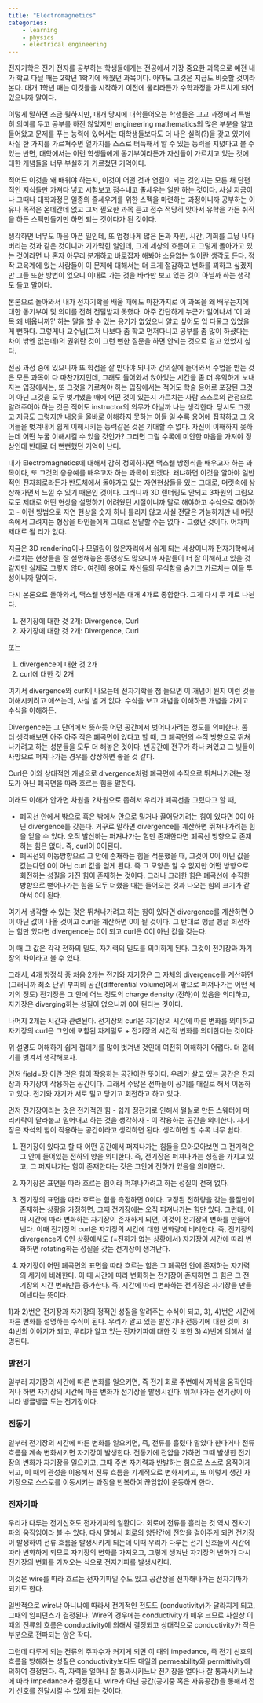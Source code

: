 ```yaml
---
title: "Electromagnetics"
categories:
    - learning
    - physics
    - electrical engineering
---
```


전자기학은 전기 전자를 공부하는 학생들에게는 전공에서 가장 중요한 과목으로 예전 내가 학교 다닐 때는 2학년 1학기에 배웠던 과목이다. 아마도 그것은 지금도 비슷할 것이라 본다. 대개 1학년 때는 이것들을 시작하기 이전에 물리라든가 수학과정을 가르치게 되어있으니까 말이다.

이렇게 말하면 조금 뭣하지만, 대개 당시에 대학들어오는 학생들은 고교 과정에서 특별히 의미를 두고 공부를 하진 않았지만 engineering mathematics의 많은 부분을 알고 들어왔고 문제를 푸는 능력에 있어서는 대학생들보다도 더 나은 실력(?)을 갖고 있기에 사실 한 가지를 가르쳐주면 열가지를 스스로 터득해서 알 수 있는 능력을 지녔다고 볼 수 있는 반면, 대학에서는 이런 학생들에게 동기부여라든가 자신들이 가르치고 있는 것에 대한 개념들을 너무 부실하게 가르쳤던 기억이다. 

적어도 이것을 왜 배워야 하는지, 이것이 어떤 것과 연결이 되는 것인지는 모른 채 단편적인 지식들만 가져다 넣고 시험보고 점수내고 줄세우는 일만 하는 것이다. 사실 지금이나 그때나 대학과정은 일종의 줄세우기를 위한 스펙을 마련하는 과정이니까 공부하는 이유나 목적은 온데간데 없고 그저 필요한 과목 듣고 점수 적당히 맞아서 유학을 가든 취직을 하든 스펙만들기만 하면 되는 것이다가 된 것이다.

생각하면 너무도 마음 아픈 일인데, 또 엄청나게 많은 돈과 자원, 시간, 기회를 그냥 내다버리는 것과 같은 것이니까 기가막힌 일인데, 그게 세상의 흐름이고 그렇게 돌아가고 있는 것이라면 나 혼자 아무리 분개하고 바로잡자 해봐야 소용없는 일이란 생각도 든다. 정작 교육계에 있는 사람들이 이 문제에 대해서는 더 크게 절감하고 변화를 꾀하고 싶겠지만 그들 또한 방법이 없으니 이대로 가는 것을 바라만 보고 있는 것이 아닐까 하는 생각도 들고 말이다.

본론으로 돌아와서 내가 전자기학을 배울 때에도 마찬가지로 이 과목을 왜 배우는지에 대한 동기부여 및 의미를 전혀 전달받지 못했다. 아주 간단하게 누군가 일어나서 '이 과목 왜 배웁니까?' 하는 말을 할 수 있는 용기가 없었으니 알고 싶어도 입 다물고 있었을게 뻔하다. 그렇게나 교수님(그저 나보다 좀 학교 먼저다니고 공부를 좀 많이 하셨다는 차이 밖엔 없는데)의 권위란 것이 그런 뻔한 질문을 하면 안되는 것으로 알고 있었지 싶다. 

전공 과정 중에 있으니까 또 학점을 잘 받아야 되니까 강의실에 들어와서 수업을 받는 것은 모든 과목이 다 마찬가지인데, 그래도 들어와서 앉아있는 시간을 좀 더 유익하게 보내자는 입장에서는, 또 그것을 가르쳐야 하는 입장에서는 적어도 학술 용어로 포장된 그것이 아닌 그것을 모두 벗겨냈을 때에 어떤 것이 있는지 가르치는 사람 스스로의 관점으로 알려주어야 하는 것은 적어도 instructor의 의무가 아닐까 나는 생각한다. 당시도 그랬고 지금도 그렇지만 내용을 올바로 이해하지 못하는 이들 일 수록 용어에 집착하고 그 용어들을 벗겨내어 쉽게 이해시키는 능력같은 것은 기대할 수 없다. 자신이 이해하지 못하는데 어떤 누굴 이해시킬 수 있을 것인가? 그러면 그럴 수록에 미안한 마음을 가져야 정상인데 반대로 더 뻔뻔했던 기억이 난다.

내가 Electromagnetics에 대해서 감히 정의하자면 맥스웰 방정식을 배우고자 하는 과목이다, 또 그것의 응용예를 배우고자 하는 과목이 되겠다. 왜냐하면 이것을 알아야 일반적인 전자회로라든가 반도체에서 돌아가고 있는 자연현상들을 있는 그대로, 머릿속에 상상해가면서 느낄 수 있기 때문인 것이다. 그러니까 3D 랜더링도 안되고 3차원의 그림으로도 제대로 어떤 현상을 설명하기 어려웠던 시절이니까 말로 해야하고 수식으로 해야하고 - 이런 방법으로 자연 현상을 숫자 하나 틀리지 않고 사실 전달은 가능하지만 내 머릿속에서 그려지는 형상을 타인들에게 그대로 전달할 수는 없다 - 그랬던 것이다. 어차피 제대로 될 리가 없다. 

지금은 3D rendering이나 모델링이 앉은자리에서 쉽게 되는 세상이니까 전자기학에서 가르치는 현상들을 잘 설명해놓은 동영상도 많으니까 사람들이 더 잘 이해하고 있을 것 같지만 실제로 그렇지 않다. 여전히 용어로 자신들의 무식함을 숨기고 가르치는 이들 투성이니까 말이다.

다시 본론으로 돌아와서, 맥스웰 방정식은 대개 4개로 종합한다. 그게 다시 두 개로 나뉜다. 

1) 전기장에 대한 것 2개: Divergence, Curl
2) 자기장에 대한 것 2개: Divergence, Curl

또는
1) divergence에 대한 것 2개
2) curl에 대한 것 2개

여기서 divergence와 curl이 나오는데 전자기학을 첨 들으면 이 개념이 뭔지 이런 것들 이해시키려고 애쓰는데, 사실 별 거 없다. 수식을 보고 개념을 이해하든 개념을 가지고 수식을 이해하든.

Divergence는 그 단어에서 뜻하듯 어떤 공간에서 벗어나가려는 정도를 의미한다. 좀 더 생각해보면 아주 아주 작은 폐곡면이 있다고 할 때, 그 폐곡면의 수직 방향으로 뛰쳐나가려고 하는 성분들을 모두 더 해놓은 것이다. 빈공간에 전구가 하나 켜있고 그 빛들이 사방으로 퍼져나가는 경우를 상상하면 좋을 것 같다.

Curl은 이와 상대적인 개념으로 divergence처럼 폐곡면에 수직으로 뛰쳐나가려는 정도가 아닌 폐곡면을 따라 흐르는 힘을 말한다. 

이래도 이해가 안가면 차원을 2차원으로 좁혀서 우리가 폐곡선을 그렸다고 할 때, 

- 폐곡선 안에서 밖으로 혹은 밖에서 안으로 밀거나 끌어당기려는 힘이 있다면 0이 아닌 divergence를 갖는다. 거꾸로 말하면 divergence를 계산하면 뛰쳐나가려는 힘을 얻을 수 있다. 오직 발산하는 퍼져나가는 힘만 존재한다면 폐곡선 방향으로 존재하는 힘은 없다. 즉, curl이 0이된다. 
- 폐곡선의 이동방향으로 그 안에 존재하는 힘을 적분했을 때, 그것이 0이 아닌 값을 값는다면 0이 아닌 curl 값을 얻게 된다. 즉 그 모양은 알 수 없지만 어떤 방향으로 회전하는 성질을 가진 힘이 존재하는 것이다. 그러나 그러한 힘은 폐곡선에 수직한 방향으로 뻗어나가는 힘을 모두 더했을 때는 들어오는 것과 나오는 힘의 크기가 같아서 0이 된다. 

여기서 생각할 수 있는 것은 뛰쳐나가려고 하는 힘이 있다면 divergence를 계산하면 0이 아닌 값이 나올 것이고 curl을 계산하면 0이 될 것이다. 그 반대로 뱅글 뱅글 회전하는 힘만 있다면 divergence는 0이 되고 curl은 0이 아닌 값을 갖는다. 

이 때 그 값은 각각 전하의 밀도, 자기력의 밀도를 의미하게 된다. 그것이 전기장과 자기장의 차이라고 볼 수 있다. 

그래서, 4개 방정식 중 처음 2개는 전기와 자기장은 그 자체의 divergence를 계산하면 (그러니까 최소 단위 부피의 공간(differential volume)에서 밖으로 퍼져나가는 어떤 세기의 정도) 전기장은 그 안에 어느 정도의 charge density (전하)이 있음을 의미하고, 자기장은 diverging하는 성질이 없으니까 0이 된다는 것이다. 

나머지 2개는 시간과 관련된다. 전기장의 curl은 자기장의 시간에 따른 변화를 의미하고 자기장의 curl은 그안에 포함된 자계밀도 + 전기장의 시간적 변화를 의미한다는 것이다.

위 설명도 이해하기 쉽게 껍데기를 많이 벗겨낸 것인데 여전히 이해하기 어렵다. 더 껍데기를 벗겨서 생각해보자.

먼저 field=장 이란 것은 힘이 작용하는 공간이란 뜻이다. 우리가 살고 있는 공간은 전지장과 자기장이 작용하는 공간이다. 그래서 수많은 전파들이 공기를 매질로 해서 이동하고 있다. 전기와 자기가 서로 밀고 당기고 회전하고 하고 있다. 

먼저 전기장이라는 것은 전기적인 힘 - 쉽게 정전기로 인해서 털실로 만든 스웨터에 머리카락이 달라붙고 밀어내고 하는 것을 생각하자 - 이 작용하는 공간을 의미한다. 자기장은 자석의 힘이 작용하는 공간이라고 생각하면 된다. 생각하면 할 수록 너무 쉽다.  

1) 전기장이 있다고 할 때 어떤 공간에서 퍼져나가는 힘들을 모아모아보면 그 전기력은 그 안에 들어있는 전하의 양을 의미한다. 즉, 전기장은 퍼져나가는 성질을 가지고 있고, 그 퍼져나가는 힘이 존재한다는 것은 그안에 전하가 있음을 의미한다.

2) 자기장은 표면을 따라 흐르는 힘이라 퍼져나가려고 하는 성질이 전혀 없다. 

3) 전기장의 표면을 따라 흐르는 힘을 측정하면 0이다. 고정된 전하량을 갖는 물질만이 존재하는 상황을 가정하면, 그때 전기장에는 오직 퍼져나가는 힘만 있다. 그런데, 이때 시간에 따라 변화하는 자기장이 존재하게 되면, 이것이 전기장의 변화를 만들어낸다. 이때 전기장의 curl은 자기장의 시간에 대한 변화량에 비례한다. 즉, 전기장의 divergence가 0인 상황에서도 (=전하가 없는 상황에서) 자기장이 시간에 따라 변화하면 rotating하는 성질을 갖는 전기장이 생겨난다. 

4) 자기장이 어떤 폐곡면의 표면을 따라 흐르는 힘은 그 폐곡면 안에 존재하는 자기력의 세기에 비례한다. 이 때 시간에 따라 변화하는 전기장이 존재하면 그 힘은 그 전기장의 시간 변화만큼 증가한다. 즉, 시간에 따라 변화하는 전기장은 자기장을 만들어낸다는 뜻이다.

1)과 2)번은 전기장과 자기장의 정적인 성질을 알려주는 수식이 되고, 3), 4)번은 시간에 따른 변화를 설명하는 수식이 된다. 우리가 알고 있는 발전기나 전동기에 대한 것이 3) 4)번의 이야기가 되고, 우리가 알고 있는 전자기파에 대한 것 또한 3) 4)번에 의해서 설명된다.

### 발전기

일부러 자기장의 시간에 따른 변화를 일으키면, 즉 전기 회로 주변에서 자석을 움직인다거나 하면 자기장의 시간에 따른 변화가 전기장을 발생시킨다. 뛰쳐나가는 전기장이 아니라 뱅글뱅글 도는 전기장이다. 

### 전동기

일부러 전기장의 시간에 따른 변화를 일으키면, 즉, 전류를 흘렸다 말았다 한다거나 전류 흐름을 계속 변화시키면 자기장이 발생한다. 전동기에 전압을 가하면 그때 발생한 전기장의 변화가 자기장을 일으키고, 그때 주변 자기력과 반발하는 힘으로 스스로 움직이게 되고, 이 때의 관성을 이용해서 전류 흐름을 기계적으로 변화시키고, 또 이렇게 생긴 자기장으로 스스로를 이동시키는 과정을 반복하여 끊임없이 운동하게 한다. 

### 전자기파

우리가 다루는 전기신호도 전자기파의 일환이다. 회로에 전류를 흘리는 것 역시 전자기파의 움직임이라 볼 수 있다. 다시 말해서 회로의 양단간에 전압을 걸어주게 되면 전기장이 발생하여 전류 흐름을 발생시키게 되는데 이때 우리가 다루는 전기 신호들이 시간에 따라 변화하게 되므로 자기장의 변화를 가져오고, 그렇게 생겨난 자기장의 변화가 다시 전기장의 변화를 가져오는 식으로 전자기파를 발생시킨다. 

이것은 wire를 따라 흐르는 전자기파일 수도 있고 공간상을 전파해나가는 전자기파가 되기도 한다. 

일반적으로 wire냐 아니냐에 따라서 전기적인 전도도 (conductivity)가 달라지게 되고, 그때의 임피던스가 결정된다. Wire의 경우에는 conductivity가 매우 크므로 사실상 이때의 전류의 흐름은 conductivity에 의해서 결정되고 상대적으로 conductivity가 작은 부분으로 전파되는 양은 작다.

그런데 다루게 되는 전류의 주파수가 커지게 되면 이 때의 impedance, 즉 전기 신호의 흐름을 방해하는 성질은 conductivity보다도 매일의 permeability와 permittivity에 의하여 결정된다. 즉, 자력을 얼마나 잘 통과시키느냐 전기장을 얼마나 잘 통과시키느냐에 따라 impedance가 결정된다. wire가 아닌 공간(공기중 혹은 자유공간)을 통해서 전기 신호를 전달시킬 수 있게 되는 것이다. 
